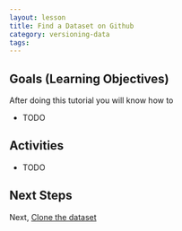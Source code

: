 ```yaml
---
layout: lesson
title: Find a Dataset on Github
category: versioning-data
tags:
---
```


## Goals (Learning Objectives)

After doing this tutorial you will know how to

* TODO

## Activities

* TODO

## Next Steps

Next, [Clone the dataset](../clone-the-dataset)

